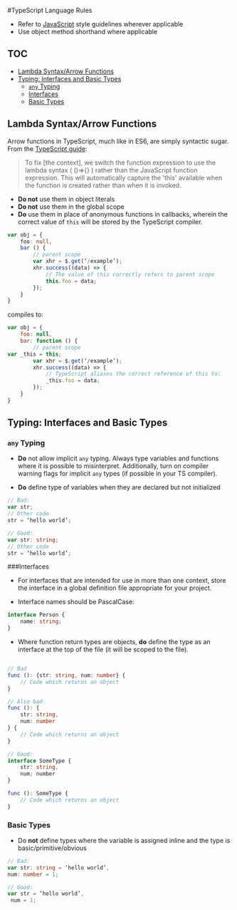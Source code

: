 #TypeScript Language Rules

* Refer to [JavaScript](https://github.com/Wikia/guidelines/blob/master/JavaScript/CodingConventions.md) style guidelines wherever applicable
* Use object method shorthand where applicable

## TOC
* [Lambda Syntax/Arrow Functions](#lambda-syntaxarrow-functions)
* [Typing: Interfaces and Basic Types](#typing-interfaces-and-basic-types)
  * [`any` Typing](#any-typing)
  * [Interfaces](#interfaces)
  * [Basic Types](#basic-types)

## Lambda Syntax/Arrow Functions

Arrow functions in TypeScript, much like in ES6, are simply syntactic sugar. From the [TypeScript guide](http://www.typescriptlang.org/Handbook#functions-lambdas-and-using-39this39):

> To fix [the context], we switch the function expression to use the lambda syntax ( ()=>{} ) rather than the JavaScript function expression. This will automatically capture the 'this' available when the function is created rather than when it is invoked.


* **Do not** use them in object literals
* **Do not** use them in the global scope
* **Do** use them in place of anonymous functions in callbacks, wherein the correct value of `this` will be stored by the TypeScript compiler. 


```typescript
var obj = {
	foo: null, 
	bar () {
		// parent scope	
		var xhr = $.get(‘/example’);
		xhr.success((data) => {
			// The value of this correctly refers to parent scope
			this.foo = data;
		});
	}
}
```

compiles to:

```javascript
var obj = {
	foo: null, 
	bar: function () {
		// parent scope
var _this = this;	
		var xhr = $.get(‘/example’);
		xhr.success((data) => {
			// TypeScript aliases the correct reference of this to:
			_this.foo = data;
		});
	}
}
```

## Typing: Interfaces and Basic Types

### `any` Typing

* **Do** not allow implicit `any` typing. Always type variables and functions where it is possible to misinterpret. Additionally, turn on compiler warning flags for implicit `any` types (if possible in your TS compiler).

* **Do** define type of variables when they are declared but not initialized

```typescript
// Bad:
var str;
// Other code
str = ‘hello world’;

// Good:
var str: string;
// Other code
str = ‘hello world’;
```

###Interfaces

* For interfaces that are intended for use in more than one context, store the interface in a global definition file appropriate for your project.

* Interface names should be PascalCase:
```typescript
interface Person {
	name: string;
}
```

* Where function return types are objects, **do** define the type as an interface at the top of the file (it will be scoped to the file).

```typescript

// Bad
func (): {str: string, num: number} {
	// Code which returns an object
}

// Also bad
func (): {
	str: string,
	num: number
} {
	// Code which returns an object
}

// Good:
interface SomeType {
	str: string,
	num; number
}

func (): SomeType {
	// Code which returns an object
}
```

### Basic Types

* Do **not** define types where the variable is assigned inline and the type is basic/primitive/obvious

```typescript
// Bad:
var str: string = ‘hello world’,
num: number = 1;

// Good:
var str = ‘hello world’,
 num = 1;
```
